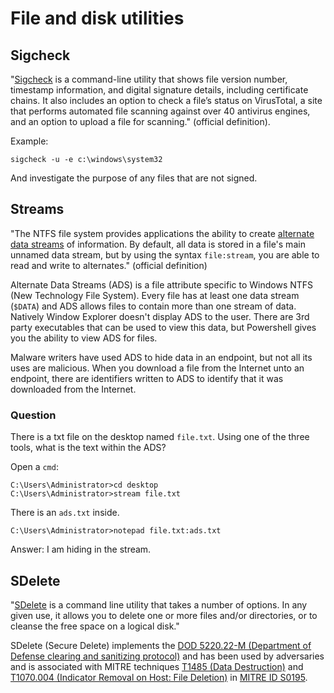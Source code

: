 # File and disk utilities

## Sigcheck

"[Sigcheck](https://learn.microsoft.com/en-us/sysinternals/downloads/sigcheck) is a command-line utility that shows 
file version number, timestamp information, and digital signature 
details, including certificate chains. It also includes an option to check a file’s status on VirusTotal, a site 
that performs automated file scanning against over 40 antivirus engines, and an option to upload a file for scanning." 
(official definition).

Example:

    sigcheck -u -e c:\windows\system32

And investigate the purpose of any files that are not signed.

## Streams

"The NTFS file system provides applications the ability to create 
[alternate data streams](https://learn.microsoft.com/en-us/sysinternals/downloads/streams) of information. By default, 
all data is stored in a file's main unnamed data stream, but by using the syntax `file:stream`, you are able to read 
and write to alternates." (official definition)

Alternate Data Streams (ADS) is a file attribute specific to Windows NTFS (New Technology File System). Every file 
has at least one data stream (`$DATA`) and ADS allows files to contain more than one stream of data. Natively Window 
Explorer doesn't display ADS to the user. There are 3rd party executables that can be used to view this data, but 
Powershell gives you the ability to view ADS for files.

Malware writers have used ADS to hide data in an endpoint, but not all its uses are malicious. When you download a 
file from the Internet unto an endpoint, there are identifiers written to ADS to identify that it was downloaded 
from the Internet.

### Question

There is a txt file on the desktop named `file.txt`. Using one of the three tools, what is the text within the ADS?

Open a `cmd`:

    C:\Users\Administrator>cd desktop
    C:\Users\Administrator>stream file.txt

There is an `ads.txt` inside.

    C:\Users\Administrator>notepad file.txt:ads.txt

Answer: I am hiding in the stream.

## SDelete

"[SDelete](https://docs.microsoft.com/en-us/sysinternals/downloads/sdelete) is a command line utility that takes a 
number of options. In any given use, it allows you to delete one or more files and/or directories, or to cleanse the 
free space on a logical disk." 

SDelete (Secure Delete) implements the 
[DOD 5220.22-M (Department of Defense clearing and sanitizing protocol)](https://www.lifewire.com/dod-5220-22-m-2625856) 
and has been used by adversaries and is associated with MITRE techniques 
[T1485 (Data Destruction)](https://attack.mitre.org/techniques/T1485/) and 
[T1070.004 (Indicator Removal on Host: File Deletion)](https://attack.mitre.org/techniques/T1070/004/) in 
[MITRE ID S0195](https://attack.mitre.org/software/S0195/).




